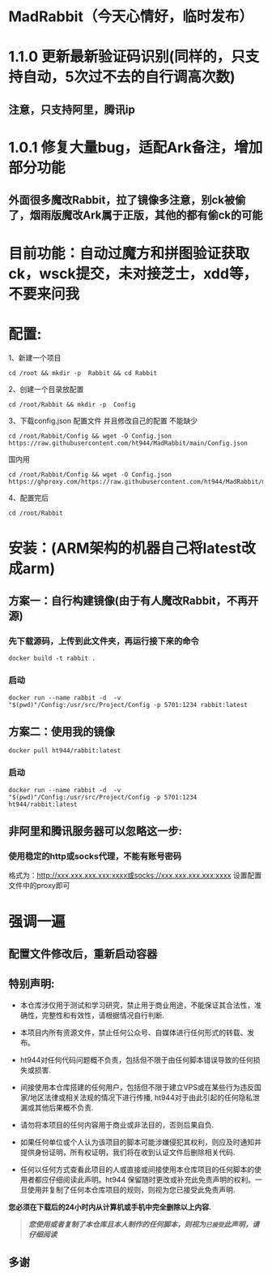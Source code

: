 # MadRabbit（今天心情好，临时发布）

# 1.1.0 更新最新验证码识别(同样的，只支持自动，5次过不去的自行调高次数)
## 注意，只支持阿里，腾讯ip

# 1.0.1 修复大量bug，适配Ark备注，增加部分功能

## 外面很多魔改Rabbit，拉了镜像多注意，别ck被偷了，烟雨版魔改Ark属于正版，其他的都有偷ck的可能

# 目前功能：自动过魔方和拼图验证获取ck，wsck提交，未对接芝士，xdd等，不要来问我

# 配置:
1、新建一个项目
```
cd /root && mkdir -p  Rabbit && cd Rabbit
```
2、创建一个目录放配置
```
cd /root/Rabbit && mkdir -p  Config
```
3、下载config.json 配置文件 并且修改自己的配置 不能缺少
```
cd /root/Rabbit/Config && wget -O Config.json  https://raw.githubusercontent.com/ht944/MadRabbit/main/Config.json
```
国内用
```
cd /root/Rabbit/Config && wget -O Config.json  https://ghproxy.com/https://raw.githubusercontent.com/ht944/MadRabbit/main/Config.json
```
4、配置完后
```
cd /root/Rabbit
```

# 安装：(ARM架构的机器自己将latest改成arm)
## 方案一：自行构建镜像(由于有人魔改Rabbit，不再开源)
### 先下载源码，上传到此文件夹，再运行接下来的命令
```
docker build -t rabbit .
```
### 启动
```
docker run --name rabbit -d  -v "$(pwd)"/Config:/usr/src/Project/Config -p 5701:1234 rabbit:latest
```
## 方案二：使用我的镜像
```
docker pull ht944/rabbit:latest
```
### 启动
```
docker run --name rabbit -d  -v "$(pwd)"/Config:/usr/src/Project/Config -p 5701:1234 ht944/rabbit:latest
```

## 非阿里和腾讯服务器可以忽略这一步:
  ### 使用稳定的http或socks代理，不能有账号密码
  格式为：http://xxx.xxx.xxx.xxx:xxxx或socks://xxx.xxx.xxx.xxx:xxxx
  设置配置文件中的proxy即可

# 强调一遍
## 配置文件修改后，重新启动容器

## 特别声明:

* 本仓库涉仅用于测试和学习研究，禁止用于商业用途，不能保证其合法性，准确性，完整性和有效性，请根据情况自行判断.

* 本项目内所有资源文件，禁止任何公众号、自媒体进行任何形式的转载、发布。

* ht944对任何代码问题概不负责，包括但不限于由任何脚本错误导致的任何损失或损害.

* 间接使用本仓库搭建的任何用户，包括但不限于建立VPS或在某些行为违反国家/地区法律或相关法规的情况下进行传播, ht944对于由此引起的任何隐私泄漏或其他后果概不负责.

* 请勿将本项目的任何内容用于商业或非法目的，否则后果自负.

* 如果任何单位或个人认为该项目的脚本可能涉嫌侵犯其权利，则应及时通知并提供身份证明，所有权证明，我们将在收到认证文件后删除相关代码.

* 任何以任何方式查看此项目的人或直接或间接使用本仓库项目的任何脚本的使用者都应仔细阅读此声明。ht944 保留随时更改或补充此免责声明的权利。一旦使用并复制了任何本仓库项目的规则，则视为您已接受此免责声明.

**您必须在下载后的24小时内从计算机或手机中完全删除以上内容.**  </br>
> ***您使用或者复制了本仓库且本人制作的任何脚本，则视为`已接受`此声明，请仔细阅读***

## 多谢
